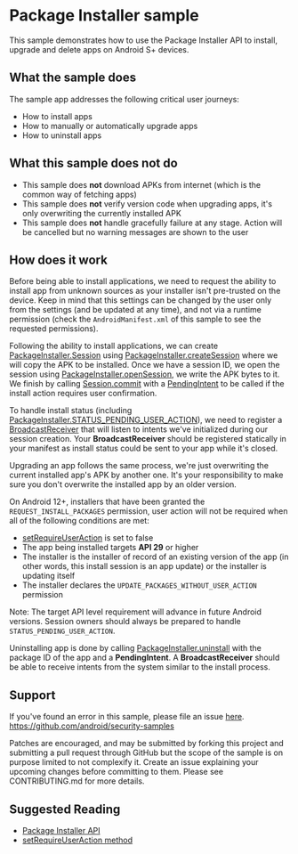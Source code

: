 # Package Installer sample

This sample demonstrates how to use the Package Installer API to install, upgrade and delete apps on
Android S+ devices.

## What the sample does

The sample app addresses the following critical user journeys:
- How to install apps
- How to manually or automatically upgrade apps
- How to uninstall apps

## What this sample does not do

- This sample does **not** download APKs from internet (which is the common way of fetching apps)
- This sample does **not** verify version code when upgrading apps, it's only overwriting the
currently installed APK
- This sample does **not** handle gracefully failure at any stage. Action will be cancelled but no
warning messages are shown to the user

## How does it work
Before being able to install applications, we need to request the ability to install app from
unknown sources as your installer isn't pre-trusted on the device. Keep in mind that this settings
can be changed by the user only from the settings (and be updated at any time), and not via a
runtime permission (check the `AndroidManifest.xml` of this sample to see the requested permissions).

Following the ability to install applications, we can create [PackageInstaller.Session][1] using
[PackageInstaller.createSession][2] where we will copy the APK to be installed. Once we have a
session ID, we open the session using [PackageInstaller.openSession][3], we write the APK bytes to
it. We finish by calling [Session.commit][4] with a [PendingIntent][5] to be called if the install
action requires user confirmation.

To handle install status (including [PackageInstaller.STATUS_PENDING_USER_ACTION][6]), we need to
register a [BroadcastReceiver][7] that will listen to intents we've initialized during our session
creation. Your **BroadcastReceiver** should be registered statically in your manifest as install
status could be sent to your app while it's closed.

Upgrading an app follows the same process, we're just overwriting the current installed app's APK by
another one. It's your responsibility to make sure you don't overwrite the installed app by an older
version.

On Android 12+, installers that have been granted the `REQUEST_INSTALL_PACKAGES` permission, user
action will not be required when all of the following conditions are met:

* [setRequireUserAction][8] is set to false
* The app being installed targets **API 29** or higher
* The installer is the installer of record of an existing version of the app (in other words, this
install session is an app update) or the installer is updating itself
* The installer declares the `UPDATE_PACKAGES_WITHOUT_USER_ACTION` permission

Note: The target API level requirement will advance in future Android versions. Session owners
should always be prepared to handle `STATUS_PENDING_USER_ACTION`.

Uninstalling app is done by calling [PackageInstaller.uninstall][9] with the package ID of the app
and a **PendingIntent**. A **BroadcastReceiver** should be able to receive intents from the system
similar to the install process.

[1]: https://developer.android.com/reference/kotlin/android/content/pm/PackageInstaller.Session
[2]: https://developer.android.com/reference/kotlin/android/content/pm/PackageInstaller#createsession
[3]: https://developer.android.com/reference/kotlin/android/content/pm/PackageInstaller#openSession(kotlin.Int)
[4]: https://developer.android.com/reference/kotlin/android/content/pm/PackageInstaller.Session#commit
[5]: https://developer.android.com/reference/kotlin/android/app/PendingIntent
[6]: https://developer.android.com/reference/kotlin/android/content/pm/PackageInstaller#status_pending_user_action
[7]: https://developer.android.com/reference/kotlin/android/content/BroadcastReceiver
[8]: https://developer.android.com/reference/kotlin/android/content/pm/PackageInstaller.SessionParams#setrequireuseraction
[9]: https://developer.android.com/reference/kotlin/android/content/pm/PackageInstaller#uninstall

## Support

If you've found an error in this sample, please file an issue [here](https://github.com/android/security-samples/issues).
https://github.com/android/security-samples

Patches are encouraged, and may be submitted by forking this project and submitting a pull request
through GitHub but the scope of the sample is on purpose limited to not complexify it. Create an
issue explaining your upcoming changes before committing to them. Please see CONTRIBUTING.md for
more details.

## Suggested Reading

- [Package Installer API](https://developer.android.com/reference/kotlin/android/content/pm/PackageInstaller)
- [setRequireUserAction method](https://developer.android.com/reference/kotlin/android/content/pm/PackageInstaller.SessionParams#setinstallreason)